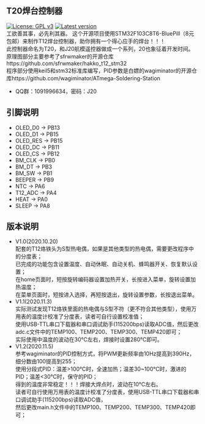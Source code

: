 ## T20焊台控制器
[![License: GPL v3](https://img.shields.io/badge/License-MIT-blue.svg)](https://www.gnu.org/licenses/mit)
[![Latest version](https://img.shields.io/github/v/release/Cai-Zi/STM32_T12_Controller)](https://github.com/Cai-Zi/STM32_T12_Controller/releases)
<br>工欲善其事，必先利其器。
这个开源项目使用STM32F103C8T6-BluePill（8元包邮）来制作T12焊台控制器，助你拥有一个得心应手的焊台！！！<br>
此控制器命名为T20，和J20航模遥控器做成一个系列，20也象征着开发时间。<br>
原理图部分主要参考了sfrwmaker的开源仓库https://github.com/sfrwmaker/hakko_t12_stm32<br>
程序部分使用keil5和stm32标准库编写，PID参数是白嫖的wagiminator的开源仓库https://github.com/wagiminator/ATmega-Soldering-Station<br>
- QQ群：1091996634，密码：J20
## 引脚说明
- OLED_D0  -> PB13
- OLED_D1	 -> PB15
- OLED_RES -> PB15
- OLED_DC -> PB11
- OLED_CS -> PB12
- BM_CLK -> PB0
- BM_DT  -> PB3
- BM_SW  -> PB1
- BEEPER -> PB9
- NTC 	  -> PA6
- T12_ADC -> PA4
- HEAT 	  -> PA0
- SLEEP 	-> PA8
## 版本说明
- V1.0(2020.10.20)<br>
配套的T12烙铁头为S型热电偶，如果是其他类型的热电偶，需要更改程序中的分度表；<br>
已完成的功能包含设置温度、自动休眠、自动关机、蜂鸣器开关、恢复默认设置；<br>
在home页面时，短按旋转编码器设置加热开关，长按进入菜单，旋转设置加热温度；<br>
在菜单页面时，短按进入选择，再短按退出，旋转设置参数，长按退出菜单。<br>
- V1.1(2020.11.3)<br>
实际测试发现T12烙铁里面的热电偶与S型不符（更不符合其他类型），使用万用表的温度计校准了分度表，读者可自行设置校准值；<br>
使用USB-TTL串口下载器和串口调试助手(115200bps)读取ADC值，然后更改adc.c文件中的TEMP100、TEMP200、TEMP300、TEMP420即可；<br>
实际使用中温度的波动在30℃左右，焊接时设置280℃即可。<br>
- V1.2(2020.11.5)<br>
参考wagiminator的PID控制方式，将PWM更新频率由10Hz提高到390Hz，细分数由100提高到255；<br>
使用分段式PID：温差>100℃时，全速加热；温差30~100℃时，激进的PID；温差<30℃时，保守的PID；<br>
得到的温度非常稳定！！！焊接大焊点时，波动在10℃左右。<br>
读者可自行使用万用表的温度计校准了分度表，使用USB-TTL串口下载器和串口调试助手(115200bps)读取ADC值，<br>
然后更改main.h文件中的TEMP100、TEMP200、TEMP300、TEMP420即可；<br>
